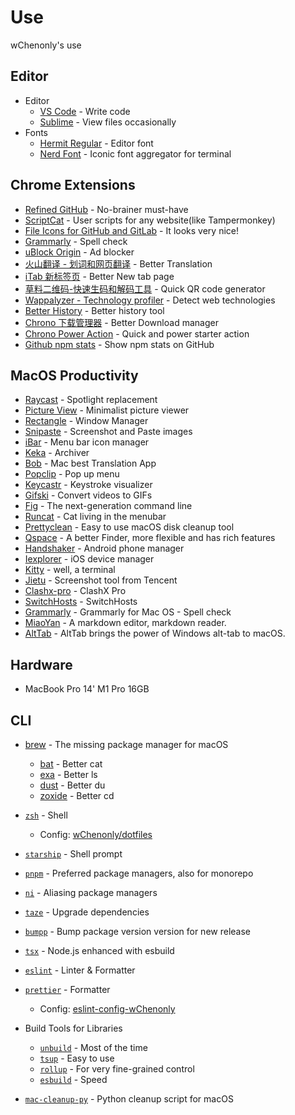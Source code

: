 # Use

wChenonly's use

## Editor

- Editor
  - [VS Code](https://code.visualstudio.com/) - Write code
  - [Sublime](https://www.sublimetext.com/download) - View files occasionally
- Fonts
  - [Hermit Regular](https://pcaro.es/) - Editor font
  - [Nerd Font](https://www.nerdfonts.com/) - Iconic font aggregator for terminal

## Chrome Extensions

- [Refined GitHub](https://chrome.google.com/webstore/detail/refined-github/hlepfoohegkhhmjieoechaddaejaokhf) - No-brainer must-have
- [ScriptCat](https://chrome.google.com/webstore/detail/scriptcat/ndcooeababalnlpkfedmmbbbgkljhpjf) - User scripts for any website(like Tampermonkey)
- [File Icons for GitHub and GitLab](https://chrome.google.com/webstore/detail/file-icons-for-github-and/ficfmibkjjnpogdcfhfokmihanoldbfe) - It looks very nice!
- [Grammarly](https://chrome.google.com/webstore/detail/grammarly-grammar-checker/kbfnbcaeplbcioakkpcpgfkobkghlhen) - Spell check
- [uBlock Origin](https://chrome.google.com/webstore/detail/ublock-origin/cjpalhdlnbpafiamejdnhcphjbkeiagm) - Ad blocker
- [火山翻译 - 划词和网页翻译](https://chrome.google.com/webstore/detail/火山翻译-划词和网页翻译/klgfhbiooeogdfodpopgppeadghjjemk) - Better Translation
- [iTab 新标签页](https://chrome.google.com/webstore/detail/itab新标签页免费chatgpt/mhloojimgilafopcmlcikiidgbbnelip) - Better New tab page
- [草料二维码-快速生码和解码工具](https://chrome.google.com/webstore/detail/草料二维码-快速生码和解码工具/moombeodfomdpjnpocobemoiaemednkg) - Quick QR code generator
- [Wappalyzer - Technology profiler](https://chrome.google.com/webstore/detail/wappalyzer-technology-pro/gppongmhjkpfnbhagpmjfkannfbllamg) - Detect web technologies
- [Better History](https://chrome.google.com/webstore/detail/better-history/egehpkpgpgooebopjihjmnpejnjafefi) - Better history tool
- [Chrono 下载管理器](https://chrome.google.com/webstore/detail/chrono-download-manager/mciiogijehkdemklbdcbfkefimifhecn) - Better Download manager
- [Chrono Power Action](https://chrome.google.com/webstore/detail/chrono-power-action/mpndfekdcijnjgfcoghjkhnjmdajhmnf) - Quick and power starter action
- [Github npm stats](https://chrome.google.com/webstore/detail/github-npm-stats/oomfflokggoffaiagenekchfnpighcef) - Show npm stats on GitHub

## MacOS Productivity

- [Raycast](https://raycast.com/) - Spotlight replacement
- [Picture View](https://wl879.github.io/apps/picview/) - Minimalist picture viewer
- [Rectangle](https://rectangleapp.com/) - Window Manager
- [Snipaste](https://www.snipaste.com/) - Screenshot and Paste images
- [iBar](https://apps.apple.com/cn/app/ibar-强大的菜单栏图标管理工具/id6443843900?mt=1/) - Menu bar icon manager
- [Keka](https://www.keka.io/en/) - Archiver
- [Bob](https://apps.apple.com/cn/app/id1630034110#?platform=mac/) - Mac best Translation App
- [Popclip](https://pilotmoon.com/popclip/) - Pop up menu
- [Keycastr](https://github.com/keycastr/keycastr/) - Keystroke visualizer
- [Gifski](https://apps.apple.com/app/id1351639930) - Convert videos to GIFs
- [Fig](https://fig.io/) - The next-generation command line
- [Runcat](https://kyome.io/runcat/index.html?lang=en) - Cat living in the menubar
- [Prettyclean](https://www.prettyclean.cc/zh/) - Easy to use macOS disk cleanup tool
- [Qspace](https://qspace.awehunt.com/zh-cn/index.html/) - A better Finder, more flexible and has rich features
- [Handshaker](https://www.smartisan.com/apps/#/handshaker/) - Android phone manager
- [Iexplorer](https://macroplant.com/iexplorer/) - iOS device manager
- [Kitty](https://github.com/kovidgoyal/kitty/) - well, a terminal
- [Jietu](https://jietu.qq.com/) - Screenshot tool from Tencent
- [Clashx-pro](https://install.appcenter.ms/users/clashx/apps/clashx-pro/distribution_groups/public) - ClashX Pro
- [SwitchHosts](https://github.com/oldj/SwitchHosts) - SwitchHosts
- [Grammarly](https://www.grammarly.com/) - Grammarly for Mac OS - Spell check
- [MiaoYan](https://github.com/tw93/MiaoYan) - A markdown editor, markdown reader.
- [AltTab](https://github.com/lwouis/alt-tab-macos) - AltTab brings the power of Windows alt-tab to macOS.

## Hardware

- MacBook Pro 14' M1 Pro 16GB

## CLI

- [brew](https://brew.sh/) - The missing package manager for macOS

  - [bat](https://github.com/sharkdp/bat) - Better cat
  - [exa](https://github.com/ogham/exa) - Better ls
  - [dust](https://github.com/bootandy/dust) - Better du
  - [zoxide](https://github.com/ajeetdsouza/zoxide) - Better cd

- [`zsh`](https://zsh.org/) - Shell

  - Config: [wChenonly/dotfiles](https://github.com/wChenonly/dotfiles)

- [`starship`](https://starship.rs/) - Shell prompt
- [`pnpm`](https://pnpm.io/) - Preferred package managers, also for monorepo
- [`ni`](https://github.com/antfu/ni) - Aliasing package managers
- [`taze`](https://github.com/antfu/taze) - Upgrade dependencies
- [`bumpp`](https://github.com/antfu/bumpp) - Bump package version version for new release
- [`tsx`](https://github.com/esbuild-kit/tsx) - Node.js enhanced with esbuild
- [`eslint`](https://eslint.org/) - Linter & Formatter
- [`prettier`](https://prettier.io/) - Formatter

  - Config: [eslint-config-wChenonly](https://github.com/wChenonly/eslint-config-wChenonly)

- Build Tools for Libraries

  - [`unbuild`](https://github.com/unjs/unbuild) - Most of the time
  - [`tsup`](https://github.com/egoist/tsup) - Easy to use
  - [`rollup`](https://rollupjs.org/) - For very fine-grained control
  - [`esbuild`](https://esbuild.github.io/) - Speed

- [`mac-cleanup-py`](https://github.com/mac-cleanup/mac-cleanup-py) - Python cleanup script for macOS
